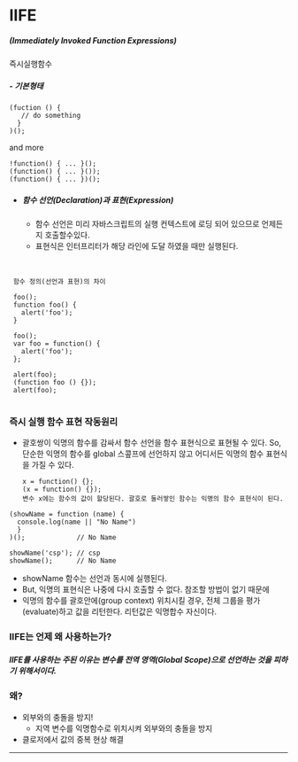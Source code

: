 # IIFE

##### (Immediately Invoked Function Expressions)

즉시실행함수



##### - 기본형태

```
(fuction () {
   // do something
  }
)();
```

and more

```
!function() { ... }();
(function() { ... }());
(function() { ... })();
```



- ##### 함수 선언(Declaration)과 표현(Expression)

  - 함수 선언은 미리 자바스크립트의 실행 컨텍스트에 로딩 되어 있으므로 언제든지 호출할수있다.
  - 표현식은 인터프리터가 해당 라인에 도달 하였을 때만 실행된다. 

  ​

```
 함수 정의(선언과 표현)의 차이
 
 foo();
 function foo() {
   alert('foo');
 }
 
 foo();
 var foo = function() {
   alert('foo');
 };
 
 alert(foo); 
 (function foo () {});
 alert(foo);
 
```



### 즉시 실행 함수 표현 작동원리

- 괄호쌍이 익명의 함수를 감싸서 함수 선언을 함수 표현식으로 표현될 수 있다. So, 단순한 익명의 함수를 global 스콮프에 선언하지 않고 어디서든 익명의 함수 표현식을 가질 수 있다.

  ```
  x = function() {};
  (x = function() {});
  변수 x에는 함수의 값이 할당된다. 괄호로 둘러쌓인 함수는 익명의 함수 표현식이 된다.
  ```



```
(showName = function (name) {
  console.log(name || "No Name")
  }
)(); 			 // No Name

showName('csp'); // csp
showName(); 	 // No Name
```



- showName 함수는 선언과 동시에 실행된다.
- But, 익명의 표현식은 나중에 다시 호출할 수 없다. 참조할 방법이 없기 때문에
- 익명의 함수를 괄호안에(group context) 위치시킬 경우, 전체 그룹을 평가(evaluate)하고 값을 리턴한다. 리턴값은 익명합수 자신이다. 



### IIFE는 언제 왜 사용하는가?



##### IIFE를 사용하는 주된 이유는 변수를 *전역 영역(Global Scope)으로 선언하는 것을* 피하기 위해서이다.

### 왜?

- 외부와의 충돌을 방지!
  - 지역 변수를 익명함수로 위치시켜 외부와의 충돌을 방지
- 클로저에서 값의 중복 현상 해결







------









